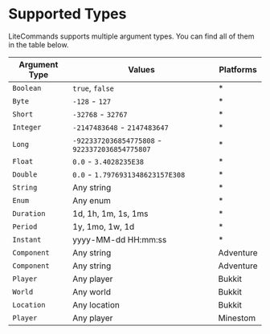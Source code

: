 # Supported Types

LiteCommands supports multiple argument types. You can find all of them in the table below.

| Argument Type | Values                                         | Platforms |
|---------------|------------------------------------------------|-----------|
| `Boolean`     | `true`, `false`                                | *         |
| `Byte`        | `-128` - `127`                                 | *         |
| `Short`       | `-32768` - `32767`                             | *         |
| `Integer`     | `-2147483648` - `2147483647`                   | *         |
| `Long`        | `-9223372036854775808` - `9223372036854775807` | *         |
| `Float`       | `0.0` - `3.4028235E38`                         | *         |
| `Double`      | `0.0` - `1.7976931348623157E308`               | *         |
| `String`      | Any string                                     | *         |
| `Enum`        | Any enum                                       | *         |
| `Duration`    | 1d, 1h, 1m, 1s, 1ms                            | *         |
| `Period`      | 1y, 1mo, 1w, 1d                                | *         |
| `Instant`     | yyyy-MM-dd HH:mm:ss                            | *         |
| `Component`   | Any string                                     | Adventure |
| `Component`   | Any string                                     | Adventure |
| `Player`      | Any player                                     | Bukkit    |
| `World`       | Any world                                      | Bukkit    |
| `Location`    | Any location                                   | Bukkit    |
| `Player`      | Any player                                     | Minestom  |

